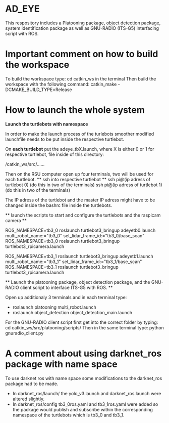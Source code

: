 # AD_EYE
This respository includes a Platooning package, object detection package, system identification package as well as GNU-RADIO (ITS-G5) interfacing script with ROS.

# Important comment on how to build the workspace

To build the workspace type: cd catkin_ws in the terminal
Then build the workspace with the following command: catkin_make -DCMAKE_BUILD_TYPE=Release

# How to launch the whole system

**Launch the turtlebots with namespace**

In order to make the launch process of the turlebots smoother modified launchfile needs to be 
put inside the respective turtlebot.

On **each turtlebot** put the adeye_tbX.launch, where X is either 0 or 1 for respective turtlebot, file inside of this directory:

/catkin_ws/src/......

Then on the RSU computer open up four terminals, two will be used for each turtlebot.
** ssh into respective turtlebot **
ssh pi@(ip adress of turtlebot 0) (do this in two of the terminals)
ssh pi@(ip adress of turtlebot 1) (do this in two of the terminals)

The IP adress of the turtlebot and the master IP adress might have to be changed inside
the bashrc file inside the turtlebots.

** launch the scripts to start and configure the turtlebots and the raspicam camera **

ROS_NAMESPACE=tb3_0 roslaunch turtlebot3_bringup adeyetb0.launch multi_robot_name:="tb3_0" set_lidar_frame_id:="tb3_0/base_scan"
ROS_NAMESPACE=tb3_0 roslaunch turtlebot3_bringup turtlebot3_rpicamera.launch

ROS_NAMESPACE=tb3_1 roslaunch turtlebot3_bringup adeyetb1.launch multi_robot_name:="tb3_1" set_lidar_frame_id:="tb3_1/base_scan"
ROS_NAMESPACE=tb3_1 roslaunch turtlebot3_bringup turtlebot3_rpicamera.launch


** Launch the platooning package, object detection package, and the GNU-RADIO client script to interface ITS-G5 with ROS. **

Open up additionaly 3 terminals and in each terminal type:

* roslaunch platooning multi_robot.launch
* roslaunch object_detection object_detection_main.launch

For the GNU-RADIO client script first get into the correct folder by typing:
cd catkin_ws/src/platooning/scripts/
Then in the same terminal type: python gnuradio_client.py

# A comment about using darknet_ros package with name space

To use darknet ros with name space some modifications to the darknet_ros package had to be made.

* In darknet_ros/launch/ the yolo_v3.launch and darknet_ros.launch were altered slightly.
* In darknet_ros/config tb3_0ros.yaml and tb3_1ros.yaml were added so the package would publish
and subscribe within the corresponding namespace of the turtlebots which is tb3_0 and tb3_1.



